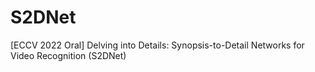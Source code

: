 # S2DNet
[ECCV 2022 Oral] Delving into Details: Synopsis-to-Detail Networks for Video Recognition (S2DNet)
